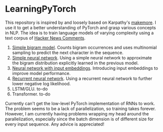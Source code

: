 # LearningPyTorch

This repository is inspired by and loosely based on Karpathy's [makemore](https://github.com/karpathy/makemore). I use it to get a better understanding of PyTorch and grasp various concepts in NLP. The idea is to train language models of varying complexity using a text corpus of [Hacker News Comments](https://github.com/haukesteffen/HNPulse/blob/main/src/scrape.py).

1. [Simple bigram model](https://github.com/haukesteffen/LearningPyTorch/blob/main/1-bigram-model.ipynb). Counts bigram occurrences and uses multinomial sampling to predict the next character in the sequence.
2. [Simple neural network](https://github.com/haukesteffen/LearningPyTorch/blob/main/2-simple-nn.ipynb). Using a simple neural network to approximate the bigram distribution explicitly learned in the previous model.
3. [Neural network with input embeddings](https://github.com/haukesteffen/LearningPyTorch/blob/main/3-embeddings-nn.ipynb). Introducing input embeddings to improve model performance.
4. [Recurrent neural network](https://github.com/haukesteffen/LearningPyTorch/blob/main/4-rnn.ipynb). Using a recurrent neural network to further lower negative log likelihood.
5. LSTM/GLU. to-do
6. Transformer. to-do

Currently can't get the low-level PyTorch implementation of RNNs to work. The problem seems to be a lack of parallelization, so training takes forever. However, I am currently having problems wrapping my head around the parallelization, especially since the batch dimension is of different size for every input sequence. Any advice is appreciated!